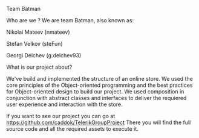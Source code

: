 Team Batman

Who are we ?
We are team Batman, also known as:

 Nikolai Mateev (nmateev)
 
 Stefan Velkov (steFun)
 
 Georgi Delchev (g.delchev93)
 
What is our project about?

We've build and implemented the structure of an online store. We used the core principles of the Object-oriented programming
and the best practices for Object-oriented design to build our project. We used composition in conjunction with abstract classes
and interfaces to deliver the requiered user experience and interaction with the store.
 
If you want to see our project you can go at https://github.com/caddok/TelerikGroupProject
There you will find the full source code and all the required assets to execute it.
